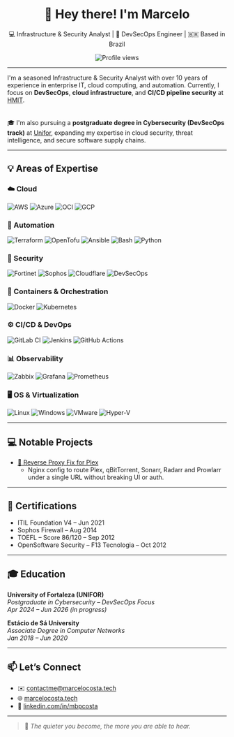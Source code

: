 <h1 align="center">👋 Hey there! I'm Marcelo</h1>
<p align="center">
  💻 Infrastructure & Security Analyst | 🔐 DevSecOps Engineer | 🇧🇷 Based in Brazil
</p>
<p align="center">
  <img src="https://komarev.com/ghpvc/?username=celo0" alt="Profile views" />
</p>

---

I'm a seasoned Infrastructure & Security Analyst with over 10 years of experience in enterprise IT, cloud computing, and automation. Currently, I focus on **DevSecOps**, **cloud infrastructure**, and **CI/CD pipeline security** at [HMIT](https://www.hmit.com.br).  
<br><br>
🎓 I'm also pursuing a **postgraduate degree in Cybersecurity (DevSecOps track)** at [Unifor](https://unifor.br/), expanding my expertise in cloud security, threat intelligence, and secure software supply chains.

---

## 💡 Areas of Expertise

### ☁️ Cloud
![AWS](https://img.shields.io/badge/AWS-232F3E?style=for-the-badge&logo=amazon-aws&logoColor=white)
![Azure](https://img.shields.io/badge/Azure-0078D4?style=for-the-badge&logo=microsoft-azure&logoColor=white)
![OCI](https://img.shields.io/badge/Oracle_Cloud-F80000?style=for-the-badge&logo=oracle&logoColor=white)
![GCP](https://img.shields.io/badge/GCP-4285F4?style=for-the-badge&logo=google-cloud&logoColor=white)

### 🤖 Automation
![Terraform](https://img.shields.io/badge/Terraform-623CE4?style=for-the-badge&logo=terraform&logoColor=white)
![OpenTofu](https://img.shields.io/badge/OpenTofu-1A1A1A?style=for-the-badge&logo=opentofu&logoColor=white)
![Ansible](https://img.shields.io/badge/Ansible-EE0000?style=for-the-badge&logo=ansible&logoColor=white)
![Bash](https://img.shields.io/badge/Bash-121011?style=for-the-badge&logo=gnu-bash&logoColor=white)
![Python](https://img.shields.io/badge/Python-3776AB?style=for-the-badge&logo=python&logoColor=white)

### 🔐 Security
![Fortinet](https://img.shields.io/badge/Fortinet-EE3124?style=for-the-badge&logo=fortinet&logoColor=white)
![Sophos](https://img.shields.io/badge/Sophos-0033A0?style=for-the-badge&logo=sophos&logoColor=white)
![Cloudflare](https://img.shields.io/badge/Cloudflare-F38020?style=for-the-badge&logo=cloudflare&logoColor=white)
![DevSecOps](https://img.shields.io/badge/DevSecOps-000000?style=for-the-badge&logo=dev.to&logoColor=white)

### 🐳 Containers & Orchestration
![Docker](https://img.shields.io/badge/Docker-2496ED?style=for-the-badge&logo=docker&logoColor=white)
![Kubernetes](https://img.shields.io/badge/Kubernetes-326CE5?style=for-the-badge&logo=kubernetes&logoColor=white)

### ⚙️ CI/CD & DevOps
![GitLab CI](https://img.shields.io/badge/GitLab_CI-FC6D26?style=for-the-badge&logo=gitlab&logoColor=white)
![Jenkins](https://img.shields.io/badge/Jenkins-D24939?style=for-the-badge&logo=jenkins&logoColor=white)
![GitHub Actions](https://img.shields.io/badge/GitHub_Actions-2088FF?style=for-the-badge&logo=github-actions&logoColor=white)

### 📊 Observability
![Zabbix](https://img.shields.io/badge/Zabbix-CC0000?style=for-the-badge&logo=zabbix&logoColor=white)
![Grafana](https://img.shields.io/badge/Grafana-F46800?style=for-the-badge&logo=grafana&logoColor=white)
![Prometheus](https://img.shields.io/badge/Prometheus-E6522C?style=for-the-badge&logo=prometheus&logoColor=white)

### 🖥️ OS & Virtualization
![Linux](https://img.shields.io/badge/Linux-FCC624?style=for-the-badge&logo=linux&logoColor=black)
![Windows](https://img.shields.io/badge/Windows-0078D6?style=for-the-badge&logo=windows&logoColor=white)
![VMware](https://img.shields.io/badge/VMware-607078?style=for-the-badge&logo=vmware&logoColor=white)
![Hyper-V](https://img.shields.io/badge/Hyper--V-00ADEE?style=for-the-badge)

---
## 💻 Notable Projects

- [🔁 Reverse Proxy Fix for Plex](https://github.com/celo0/nginx-media)
  - Nginx config to route Plex, qBitTorrent, Sonarr, Radarr and Prowlarr under a single URL without breaking UI or auth.

---

## 📜 Certifications

- ITIL Foundation V4 – Jun 2021  
- Sophos Firewall – Aug 2014  
- TOEFL – Score 86/120 – Sep 2012  
- OpenSoftware Security – F13 Tecnologia – Oct 2012  

---

## 🎓 Education

**University of Fortaleza (UNIFOR)**  
*Postgraduate in Cybersecurity – DevSecOps Focus*  
_Apr 2024 – Jun 2026 (in progress)_

**Estácio de Sá University**  
*Associate Degree in Computer Networks*  
_Jan 2018 – Jun 2020_

---

## 📫 Let’s Connect

- ✉️ [contactme@marcelocosta.tech](mailto:contactme@marcelocosta.tech)  
- 🌐 [marcelocosta.tech](https://www.marcelocosta.tech)  
- 💼 [linkedin.com/in/mbpcosta](https://linkedin.com/in/mbpcosta)

---

> 🧠 *The quieter you become, the more you are able to hear.*
